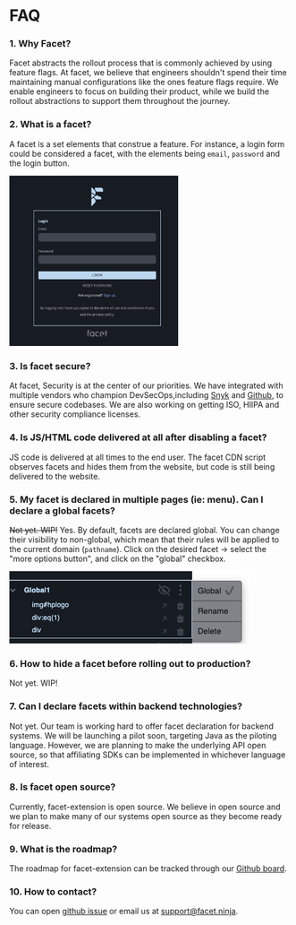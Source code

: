 # FAQ

### 1. Why Facet?<br/>

Facet abstracts the rollout process that is commonly achieved by using feature flags. At facet, we believe that engineers shouldn't spend their time maintaining manual configurations like the ones feature flags require. We enable engineers to focus on building their product, while we build the rollout abstractions to support them throughout the journey.

### 2. What is a facet? <br/>

A facet is a set elements that construe a feature. For instance, a login form could be considered a facet, with the elements being `email`, `password` and the login button.

<a>
    <img width="60%" src="./authentication.png">
</a>

### 3. Is facet secure? <br/>

At facet, Security is at the center of our priorities. We have integrated with multiple vendors who champion DevSecOps,including [Snyk](https://snyk.io/) and [Github](https://github.com/dependabot), to ensure secure codebases. We are also working on getting ISO, HIIPA and other security compliance licenses.

### 4. Is JS/HTML code delivered at all after disabling a facet?<br/>

JS code is delivered at all times to the end user. The facet CDN script observes facets and hides them from the website, but code is still being delivered to the website.

### 5. My facet is declared in multiple pages (ie: menu). Can I declare a global facets?<br/>

~~Not yet. WIP!~~ Yes. By default, facets are declared global. You can change their visibility to non-global, which mean that their rules will be applied to the current domain (`pathname`). Click on the desired facet -> select the "more options button", and click on the "global" checkbox.

<a>
    <img src="./global_facet_declaration.png">
</a>

### 6. How to hide a facet before rolling out to production?<br/>

Not yet. WIP!

### 7. Can I declare facets within backend technologies? <br/>

Not yet. Our team is working hard to offer facet declaration for backend systems. We will be launching a pilot soon, targeting Java as the piloting language. However, we are planning to make the underlying API open source, so that affiliating SDKs can be implemented in whichever language of interest.

### 8. Is facet open source? <br/>

Currently, facet-extension is open source. We believe in open source and we plan to make many of our systems open source as they become ready for release.

### 9. What is the roadmap?

The roadmap for facet-extension can be tracked through our [Github board](https://github.com/facets-io/facet-extension/projects/1).

### 10. How to contact? <br/>

You can open [github issue](https://github.com/facets-io/facet-extension/issues) or email us at support@facet.ninja.
